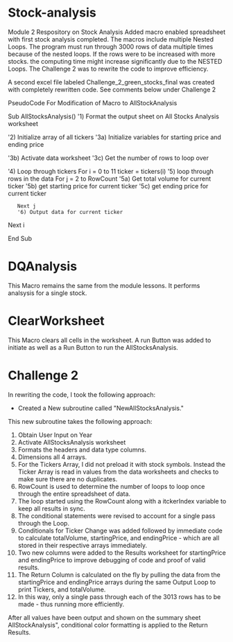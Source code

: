 # Stock-analysis
Module 2 Respository on Stock Analysis
Added macro enabled spreadsheet with first stock analysis completed. The macros include multiple Nested Loops. The program must run through 3000 rows of data multiple times because of the nested loops. If the rows were to be increased with more stocks. the computing time might increase significantly due to the NESTED Loops. The Challenge 2 was to rewrite the code to improve efficiency. 

A second excel file labeled Challenge_2_green_stocks_final was created with completely rewritten code. See comments below under Challenge 2

PseudoCode For Modification of Macro to AllStockAnalysis

Sub AllStocksAnalysis()
   '1) Format the output sheet on All Stocks Analysis worksheet

   '2) Initialize array of all tickers
   '3a) Initialize variables for starting price and ending price

   '3b) Activate data worksheet
   '3c) Get the number of rows to loop over

   '4) Loop through tickers
   For i = 0 to 11
       ticker = tickers(i)
       '5) loop through rows in the data
       For j = 2 to RowCount
           '5a) Get total volume for current ticker
           '5b) get starting price for current ticker
           '5c) get ending price for current ticker

       Next j
       '6) Output data for current ticker

   Next i

End Sub
# DQAnalysis 
This Macro remains the same from the module lessons. It performs analsysis for a single stock. 

# ClearWorksheet
This Macro clears all cells in the worksheet. A run Button was added to initiate as well as a Run Button to run the AllStocksAnalysis. 

# Challenge 2 

In rewriting the code, I took the following approach:
* Created a New subroutine called "NewAllStocksAnalysis."

This new subroutine takes the following approach:
1) Obtain User Input on Year
2) Activate AllStocksAnalysis worksheet
3) Formats the headers and data type columns.
4) Dimensions all 4 arrays. 
5) For the Tickers Array, I did not preload it with stock symbols. Instead the Ticker Array is read in values from the data worksheets and checks to make sure there are no duplicates. 
6) RowCount is used to determine the number of loops to loop once through the entire spreadsheet of data. 
7) The loop started using the RowCount along with a itckerIndex variable to keep all results in sync. 
8) The conditional statements were revised to account for a single pass through the Loop. 
9) Conditionals for Ticker Change was added followed by immediate code to calculate totalVolume, startingPrice, and endingPrice - which are all stored in their respective arrays immediately. 
10) Two new columns were added to the Results worksheet for startingPrice and endingPrice to improve debugging of code and proof of valid results. 
11) The Return Column is calculated on the fly by pulling the data from the startingPrice and endingPrice arrays during the same Output Loop to print Tickers, and totalVolume. 
12) In this way, only a single pass through each of the 3013 rows has to be made - thus running more efficiently. 

After all values have been output and shown on the summary sheet AllStockAnalysis", conditional color formatting is applied to the Return Results. 
